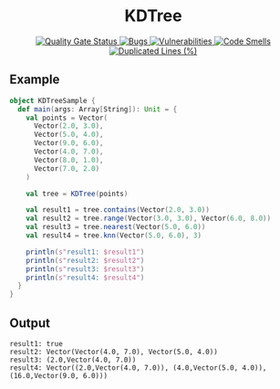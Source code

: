 <h1 align="center">KDTree</h1>

<div align="center">
    <a href="https://sonarcloud.io/summary/new_code?id=xorz57_KDTree">
        <img src="https://sonarcloud.io/api/project_badges/measure?project=xorz57_KDTree&metric=alert_status" alt="Quality Gate Status">
    </a>
    <a href="https://sonarcloud.io/summary/new_code?id=xorz57_KDTree">
        <img src="https://sonarcloud.io/api/project_badges/measure?project=xorz57_KDTree&metric=bugs" alt="Bugs">
    </a>
    <a href="https://sonarcloud.io/summary/new_code?id=xorz57_KDTree">
        <img src="https://sonarcloud.io/api/project_badges/measure?project=xorz57_KDTree&metric=vulnerabilities" alt="Vulnerabilities">
    </a>
    <a href="https://sonarcloud.io/summary/new_code?id=xorz57_KDTree">
        <img src="https://sonarcloud.io/api/project_badges/measure?project=xorz57_KDTree&metric=code_smells" alt="Code Smells">
    </a>
    <!-- <a href="https://sonarcloud.io/summary/new_code?id=xorz57_KDTree">
        <img src="https://sonarcloud.io/api/project_badges/measure?project=xorz57_KDTree&metric=coverage" alt="Coverage">
    </a> -->
    <a href="https://sonarcloud.io/summary/new_code?id=xorz57_KDTree">
        <img src="https://sonarcloud.io/api/project_badges/measure?project=xorz57_KDTree&metric=duplicated_lines_density" alt="Duplicated Lines (%)">
    </a>
</div>

## Example

```scala
object KDTreeSample {
  def main(args: Array[String]): Unit = {
    val points = Vector(
      Vector(2.0, 3.0),
      Vector(5.0, 4.0),
      Vector(9.0, 6.0),
      Vector(4.0, 7.0),
      Vector(8.0, 1.0),
      Vector(7.0, 2.0)
    )

    val tree = KDTree(points)

    val result1 = tree.contains(Vector(2.0, 3.0))
    val result2 = tree.range(Vector(3.0, 3.0), Vector(6.0, 8.0))
    val result3 = tree.nearest(Vector(5.0, 6.0))
    val result4 = tree.knn(Vector(5.0, 6.0), 3)

    println(s"result1: $result1")
    println(s"result2: $result2")
    println(s"result3: $result3")
    println(s"result4: $result4")
  }
}
```

## Output

```console
result1: true
result2: Vector(Vector(4.0, 7.0), Vector(5.0, 4.0))
result3: (2.0,Vector(4.0, 7.0))
result4: Vector((2.0,Vector(4.0, 7.0)), (4.0,Vector(5.0, 4.0)), (16.0,Vector(9.0, 6.0)))
```
